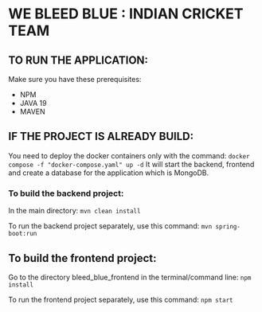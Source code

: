 # WE BLEED BLUE : INDIAN CRICKET TEAM

## TO RUN THE APPLICATION:
Make sure you have these prerequisites:
- NPM
- JAVA 19
- MAVEN

## IF THE PROJECT IS ALREADY BUILD:
You need to deploy the docker containers only with the command:
``
docker compose -f "docker-compose.yaml" up -d
``
It will start the backend, frontend and create a database for the application which is MongoDB.

### To build the backend project:
In the main directory:
``
mvn clean install
``

To run the backend project separately, use this command:
``
mvn spring-boot:run
``

## To build the frontend project:
Go to the directory bleed_blue_frontend in the terminal/command line:
``
npm install
``

To run the frontend project separately, use this command:
``
npm start
``


